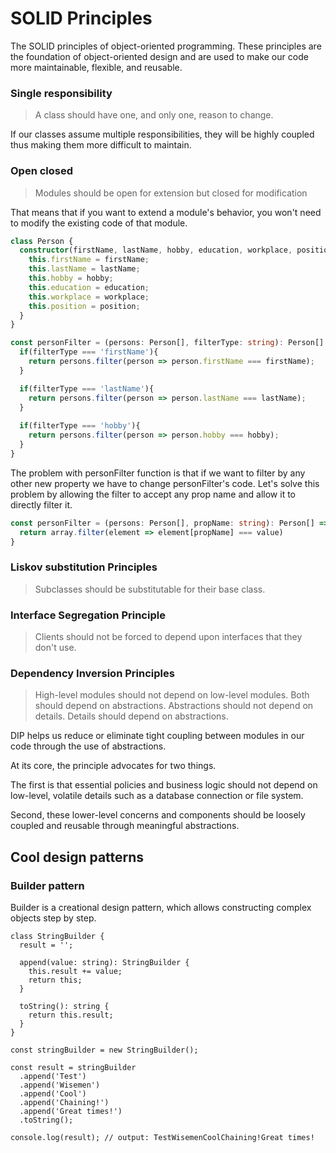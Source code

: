 # SOLID Principles
The SOLID principles of object-oriented programming. These principles are the foundation of object-oriented design and are used to make our code more maintainable, flexible, and reusable.

### Single responsibility
> A class should have one, and only one, reason to change.

If our classes assume multiple responsibilities, they will be highly coupled thus making them more difficult to maintain.


### Open closed
> Modules should be open for extension but closed for modification

That means that if you want to extend a module's behavior, you won't need to modify the existing code of that module.

```Typescript
class Person {
  constructor(firstName, lastName, hobby, education, workplace, position) {
    this.firstName = firstName;
    this.lastName = lastName;
    this.hobby = hobby;
    this.education = education;
    this.workplace = workplace;
    this.position = position;
  }
}

const personFilter = (persons: Person[], filterType: string): Person[] => {
  if(filterType === 'firstName'){
    return persons.filter(person => person.firstName === firstName);
  }

  if(filterType === 'lastName'){
    return persons.filter(person => person.lastName === lastName);
  }
  
  if(filterType === 'hobby'){
    return persons.filter(person => person.hobby === hobby);
  }
}
```

The problem with personFilter function is that if we want to filter by any other new property we have to change personFilter's code. Let's solve this problem by allowing the filter to accept any prop name and allow it to directly filter it.

```Typescript
const personFilter = (persons: Person[], propName: string): Person[] => {
  return array.filter(element => element[propName] === value)
}
```
  
### Liskov substitution Principles
> Subclasses should be substitutable for their base class.


### Interface Segregation Principle
> Clients should not be forced to depend upon interfaces that they don't use.

### Dependency Inversion Principles

> High-level modules should not depend on low-level modules. Both should depend on abstractions. Abstractions should not depend on details. Details should depend on abstractions.

DIP helps us reduce or eliminate tight coupling between modules in our code through the use of abstractions.

At its core, the principle advocates for two things.

The first is that essential policies and business logic should not depend on low-level, volatile details such as a database connection or file system.

Second, these lower-level concerns and components should be loosely coupled and reusable through meaningful abstractions.
 
## Cool design patterns

### Builder pattern
Builder is a creational design pattern, which allows constructing complex objects step by step.
```
class StringBuilder {
  result = '';

  append(value: string): StringBuilder {
    this.result += value;
    return this;
  }

  toString(): string {
    return this.result;
  }
}

const stringBuilder = new StringBuilder();

const result = stringBuilder
  .append('Test')
  .append('Wisemen')
  .append('Cool')
  .append('Chaining!')
  .append('Great times!')
  .toString();

console.log(result); // output: TestWisemenCoolChaining!Great times!
```


